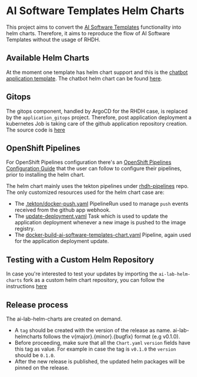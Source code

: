 # AI Software Templates Helm Charts

This project aims to convert the [AI Software Templates](https://github.com/redhat-ai-dev/ai-lab-template) functionality into helm charts. Therefore, it aims to reproduce the flow of AI Software Templates without the usage of RHDH.

## Available Helm Charts

At the moment one template has helm chart support and this is the [chatbot application template](https://github.com/redhat-ai-dev/ai-lab-template/tree/main/templates/chatbot). The chatbot helm chart can be found [here](/charts/ai-software-templates/chatbot/).

## Gitops

The gitops component, handled by ArgoCD for the RHDH case, is replaced by the `application_gitops` project. Therefore, post application deployment a kubernetes Job is taking care of the github application repository creation. The source code is [here](https://github.com/redhat-ai-dev/developer-images/tree/main/helm-charts/application-gitops)

## OpenShift Pipelines

For OpenShift Pipelines configuration there's an [OpenShift Pipelines Configuration Guide](/docs/PIPELINES_CONFIGURATION.md) that the user can follow to configure their pipelines, prior to installing the helm chart.

The helm chart mainly uses the tekton pipelines under [rhdh-pipelines](https://github.com/redhat-ai-dev/rhdh-pipelines) repo. The only customized resources used for the helm chart case are:

- The [.tekton/docker-push.yaml](/pac/pipelineRuns/.tekton/docker-push.yaml) PipelineRun used to manage `push` events received from the github app webhook.
- The [update-deployment.yaml](/pac/tasks/update-deployment.yaml) Task which is used to update the application deployment whenever a new image is pushed to the image registry.
- The [docker-build-ai-software-templates-chart.yaml](./pac/pipelines/docker-build-ai-software-templates-chart.yaml) Pipeline, again used for the application deployment update.

## Testing with a Custom Helm Repository

In case you're interested to test your updates by importing the `ai-lab-helm-charts` fork as a custom helm chart repository, you can follow the instructions [here](./docs/SETUP_CUSTOM_HELM_REPO.md)

## Release process

The ai-lab-helm-charts are created on demand.

- A `tag` should be created with the version of the release as name. ai-lab-helmcharts follows the v{major}.{minor}.{bugfix} format (e.g v0.1.0).
- Before proceeding, make sure that all the `Chart.yaml` `version` fields have this tag as value. For example in case the tag is `v0.1.0` the `version` should be `0.1.0`.
- After the new release is published, the updated helm packages will be pinned on the release.

